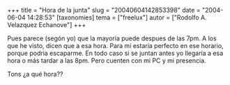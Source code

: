 +++
title = "Hora de la junta"
slug = "20040604142853398"
date = "2004-06-04 14:28:53"
[taxonomies]
tema = ["freelux"]
autor = ["Rodolfo A. Velazquez Echanove"]
+++

Pues parece (segón yo) que la mayoría puede despues de las 7pm. A los
que he visto, dicen que a esa hora. Para mi estaría perfecto en ese
horario, porque podria escaparme. En todo caso si se juntan antes yo
llegaría a esa hora o más tardar a las 8pm. Pero cuenten con mi PC y mi
presencia.

Tons ¿a qué hora??

